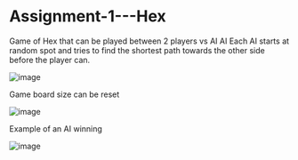 # Assignment-1---Hex
Game of Hex that can be played between 2 players vs AI AI
Each AI starts at random spot and tries to find the shortest path towards the other side before the player can. 



![image](https://user-images.githubusercontent.com/81590642/120933243-a1a1b400-c712-11eb-85a1-a2c73600774f.png)


Game board size can be reset

![image](https://user-images.githubusercontent.com/81590642/120933325-0c52ef80-c713-11eb-8e9e-cad5cbefe1db.png)


Example of an AI winning

![image](https://user-images.githubusercontent.com/81590642/120933341-2ab8eb00-c713-11eb-8aef-f44d814cc4ea.png)



